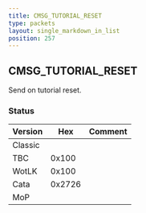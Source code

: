 ```yaml
---
title: CMSG_TUTORIAL_RESET
type: packets
layout: single_markdown_in_list
position: 257
---
```


## CMSG_TUTORIAL_RESET

Send on tutorial reset.

### Status

Version | Hex | Comment
---------- | ---------- | ---------- 
Classic    |            |  
TBC        | 0x100      |  
WotLK      | 0x100      |  
Cata       | 0x2726     |  
MoP        |            |  